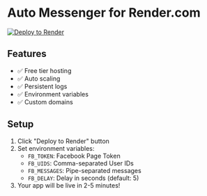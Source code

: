 # Auto Messenger for Render.com

[![Deploy to Render](https://render.com/images/deploy-to-render-button.svg)](https://render.com/deploy)

## Features
- ✅ Free tier hosting
- ✅ Auto scaling
- ✅ Persistent logs
- ✅ Environment variables
- ✅ Custom domains

## Setup
1. Click "Deploy to Render" button
2. Set environment variables:
   - `FB_TOKEN`: Facebook Page Token
   - `FB_UIDS`: Comma-separated User IDs
   - `FB_MESSAGES`: Pipe-separated messages
   - `FB_DELAY`: Delay in seconds (default: 5)
3. Your app will be live in 2-5 minutes!
